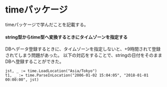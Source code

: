 # timeパッケージ
timeパッケージで学んだことを記載する。

#### string型からtime型へ変換するときにタイムゾーンを指定する
DBへデータ登録するときに、タイムゾーンを指定しないと、+9時間されて登録されてしまう問題があった。
以下の対応をすることで、stringの日付をそのままDBへ登録することができた。
```
jst, _ := time.LoadLocation("Asia/Tokyo")
t1, _ := time.ParseInLocation("2006-01-02 15:04:05", "2018-01-01 00:00:00", jst)
```

